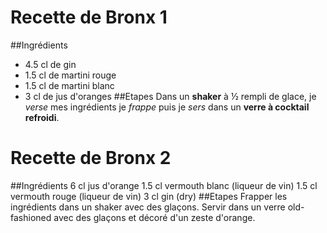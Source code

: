 # Recette de Bronx 1
##Ingrédients
* 4.5 cl de gin
* 1.5 cl de martini rouge
* 1.5 cl de martini blanc
* 3 cl de jus d'oranges
##Etapes
Dans un **shaker** à ½ rempli de glace, je *verse* mes ingrédients je *frappe* puis je *sers* dans un **verre à cocktail refroidi**.



# Recette de Bronx 2
##Ingrédients
6	cl	jus d'orange
1.5	cl	vermouth blanc (liqueur de vin)
1.5	cl	vermouth rouge (liqueur de vin)
3	cl	gin (dry)
##Etapes
Frapper les ingrédients dans un shaker avec des glaçons.
Servir dans un verre old-fashioned avec des glaçons et décoré d'un zeste d'orange.

